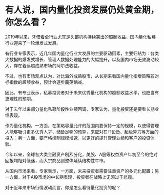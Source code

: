 # 有人说，国内量化投资发展仍处黄金期，你怎么看？

2019年以来，凭借着全行业尤其是头部机构持续突出的超额收益，国内量化私募行业迎来了一轮爆发式发展。

有行业专家表示，近几年国内量化行业大发展的主要驱动因素，主要归结为：各类大数据的爆发式增长、管理人数据处理能力的大幅提升，以及国内市场无效波动较大，存在着远超成熟市场的阿尔法收益。

不过，也有市场观点认为，对比海外成熟股市，从长期来看国内量化指增策略较对标指数的超额收益，预计会逐步震荡缩减。

因此，有专业表示，私募投资者对于未来优秀量化机构的超额收益水平，也应当有更理性的预期。

对于去年以来部分量化私募阶段性业绩回调，专家认为，量化投资还是要看长期业绩表现。

作为量化机构，一方面，在策略容量允许的范围内要保持一定的规模，以使得管理人能够吸引更多优秀人才、储备足够的预算，来应对在IT设备、超级算力等方面的投入；另一方面，要严格控制规模增速，以更好的提升管理业绩和客户的投资体验。

今年以来，全球各大类金融资产剧烈分化，美股、A股等权益资产年初至今的绝对回报均相对低迷，而大宗商品则整体延续结构性牛市。

从国内市场来看，专家表示，一方面，未来投资者需要注重资产的多元化配置；另一方面，对于A股市场的中长期表现，投资者在战略上无须过于悲观。

对于近年来市场行情波动而言，你是怎么看待量化投资的呢？